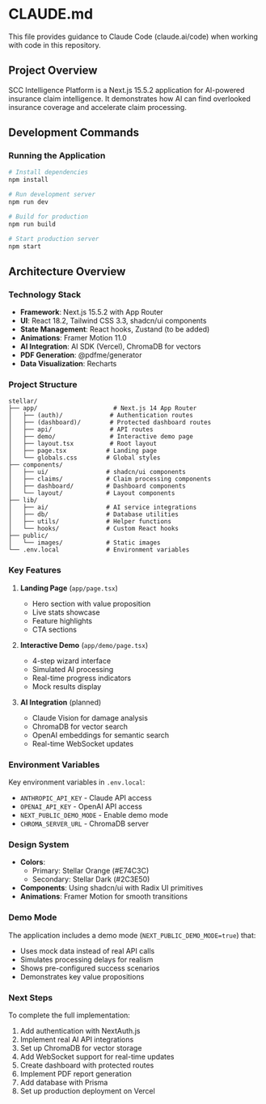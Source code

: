 # CLAUDE.md

This file provides guidance to Claude Code (claude.ai/code) when working with code in this repository.

## Project Overview

SCC Intelligence Platform is a Next.js 15.5.2 application for AI-powered insurance claim intelligence. It demonstrates how AI can find overlooked insurance coverage and accelerate claim processing.

## Development Commands

### Running the Application
```bash
# Install dependencies
npm install

# Run development server
npm run dev

# Build for production
npm run build

# Start production server
npm start
```

## Architecture Overview

### Technology Stack
- **Framework**: Next.js 15.5.2 with App Router
- **UI**: React 18.2, Tailwind CSS 3.3, shadcn/ui components
- **State Management**: React hooks, Zustand (to be added)
- **Animations**: Framer Motion 11.0
- **AI Integration**: AI SDK (Vercel), ChromaDB for vectors
- **PDF Generation**: @pdfme/generator
- **Data Visualization**: Recharts

### Project Structure
```
stellar/
├── app/                     # Next.js 14 App Router
│   ├── (auth)/             # Authentication routes
│   ├── (dashboard)/        # Protected dashboard routes
│   ├── api/                # API routes
│   ├── demo/               # Interactive demo page
│   ├── layout.tsx          # Root layout
│   ├── page.tsx           # Landing page
│   └── globals.css        # Global styles
├── components/
│   ├── ui/                # shadcn/ui components
│   ├── claims/            # Claim processing components
│   ├── dashboard/         # Dashboard components
│   └── layout/            # Layout components
├── lib/
│   ├── ai/                # AI service integrations
│   ├── db/                # Database utilities
│   ├── utils/             # Helper functions
│   └── hooks/             # Custom React hooks
├── public/
│   └── images/            # Static images
└── .env.local             # Environment variables
```

### Key Features

1. **Landing Page** (`app/page.tsx`)
   - Hero section with value proposition
   - Live stats showcase
   - Feature highlights
   - CTA sections

2. **Interactive Demo** (`app/demo/page.tsx`)
   - 4-step wizard interface
   - Simulated AI processing
   - Real-time progress indicators
   - Mock results display

3. **AI Integration** (planned)
   - Claude Vision for damage analysis
   - ChromaDB for vector search
   - OpenAI embeddings for semantic search
   - Real-time WebSocket updates

### Environment Variables

Key environment variables in `.env.local`:
- `ANTHROPIC_API_KEY` - Claude API access
- `OPENAI_API_KEY` - OpenAI API access
- `NEXT_PUBLIC_DEMO_MODE` - Enable demo mode
- `CHROMA_SERVER_URL` - ChromaDB server

### Design System

- **Colors**: 
  - Primary: Stellar Orange (#E74C3C)
  - Secondary: Stellar Dark (#2C3E50)
- **Components**: Using shadcn/ui with Radix UI primitives
- **Animations**: Framer Motion for smooth transitions

### Demo Mode

The application includes a demo mode (`NEXT_PUBLIC_DEMO_MODE=true`) that:
- Uses mock data instead of real API calls
- Simulates processing delays for realism
- Shows pre-configured success scenarios
- Demonstrates key value propositions

### Next Steps

To complete the full implementation:
1. Add authentication with NextAuth.js
2. Implement real AI API integrations
3. Set up ChromaDB for vector storage
4. Add WebSocket support for real-time updates
5. Create dashboard with protected routes
6. Implement PDF report generation
7. Add database with Prisma
8. Set up production deployment on Vercel
